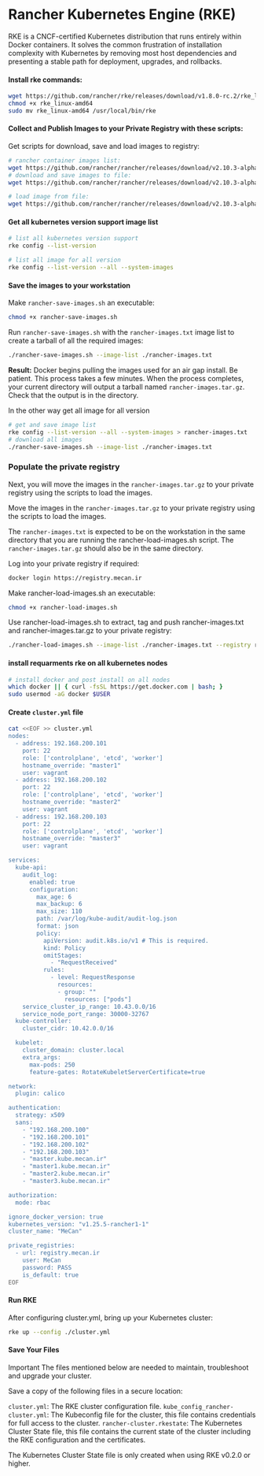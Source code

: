 # Rancher Kubernetes Engine (RKE)
RKE is a CNCF-certified Kubernetes distribution that runs entirely within Docker containers. It solves the common frustration of installation complexity with Kubernetes by removing most host dependencies and presenting a stable path for deployment, upgrades, and rollbacks.


#### Install rke commands:
```bash
wget https://github.com/rancher/rke/releases/download/v1.8.0-rc.2/rke_linux-amd64
chmod +x rke_linux-amd64
sudo mv rke_linux-amd64 /usr/local/bin/rke
```

#### Collect and Publish Images to your Private Registry with these scripts:
Get scripts for download, save and load images to registry:
```bash
# rancher container images list:
wget https://github.com/rancher/rancher/releases/download/v2.10.3-alpha2/rancher-images.txt
# download and save images to file:
wget https://github.com/rancher/rancher/releases/download/v2.10.3-alpha2/rancher-save-images.sh

# load image from file:
wget https://github.com/rancher/rancher/releases/download/v2.10.3-alpha2/rancher-load-images.sh
```

#### Get all kubernetes version support image list
```bash
# list all kubernetes version support
rke config --list-version

# list all image for all version
rke config --list-version --all --system-images
```

#### Save the images to your workstation
Make `rancher-save-images.sh` an executable:
```bash
chmod +x rancher-save-images.sh
```
Run `rancher-save-images.sh` with the `rancher-images.txt` image list to create a tarball of all the required images:
```bash
./rancher-save-images.sh --image-list ./rancher-images.txt
```
**Result:** Docker begins pulling the images used for an air gap install. Be patient. This process takes a few minutes. When the process completes, your current directory will output a tarball named `rancher-images.tar.gz`. Check that the output is in the directory.

In the other way get all image for all version
```bash
# get and save image list
rke config --list-version --all --system-images > rancher-images.txt
# download all images
./rancher-save-images.sh --image-list ./rancher-images.txt
```

### Populate the private registry
Next, you will move the images in the `rancher-images.tar.gz` to your private registry using the scripts to load the images.

Move the images in the `rancher-images.tar.gz` to your private registry using the scripts to load the images.

The `rancher-images.txt` is expected to be on the workstation in the same directory that you are running the rancher-load-images.sh script. The `rancher-images.tar.gz` should also be in the same directory.


Log into your private registry if required:
```bash
docker login https://registry.mecan.ir
```
Make rancher-load-images.sh an executable:
```bash
chmod +x rancher-load-images.sh
```
Use rancher-load-images.sh to extract, tag and push rancher-images.txt and rancher-images.tar.gz to your private registry:
```bash
./rancher-load-images.sh --image-list ./rancher-images.txt --registry registry.mecan.ir
```

#### install requarments rke on all kubernetes nodes
```bash
# install docker and post install on all nodes
which docker || { curl -fsSL https://get.docker.com | bash; }
sudo usermod -aG docker $USER
```

#### Create `cluster.yml` file
```bash
cat <<EOF >> cluster.yml
nodes:
  - address: 192.168.200.101
    port: 22
    role: ['controlplane', 'etcd', 'worker']
    hostname_override: "master1"
    user: vagrant
  - address: 192.168.200.102
    port: 22
    role: ['controlplane', 'etcd', 'worker']
    hostname_override: "master2"
    user: vagrant
  - address: 192.168.200.103
    port: 22
    role: ['controlplane', 'etcd', 'worker']
    hostname_override: "master3"
    user: vagrant

services:
  kube-api:
    audit_log:
      enabled: true
      configuration:
        max_age: 6
        max_backup: 6
        max_size: 110
        path: /var/log/kube-audit/audit-log.json
        format: json
        policy:
          apiVersion: audit.k8s.io/v1 # This is required.
          kind: Policy
          omitStages:
            - "RequestReceived"
          rules:
            - level: RequestResponse
              resources:
              - group: ""
                resources: ["pods"]
    service_cluster_ip_range: 10.43.0.0/16
    service_node_port_range: 30000-32767
  kube-controller:
    cluster_cidr: 10.42.0.0/16

  kubelet:
    cluster_domain: cluster.local
    extra_args:
      max-pods: 250
      feature-gates: RotateKubeletServerCertificate=true

network:
  plugin: calico

authentication:
  strategy: x509
  sans:
    - "192.168.200.100"
    - "192.168.200.101"
    - "192.168.200.102"
    - "192.168.200.103"
    - "master.kube.mecan.ir"
    - "master1.kube.mecan.ir"
    - "master2.kube.mecan.ir"
    - "master3.kube.mecan.ir"

authorization:
  mode: rbac

ignore_docker_version: true
kubernetes_version: "v1.25.5-rancher1-1"
cluster_name: "MeCan"

private_registries:
  - url: registry.mecan.ir
    user: MeCan
    password: PASS
    is_default: true
EOF
```

#### Run RKE
After configuring cluster.yml, bring up your Kubernetes cluster:
```bash
rke up --config ./cluster.yml
```

#### Save Your Files
Important The files mentioned below are needed to maintain, troubleshoot and upgrade your cluster.

Save a copy of the following files in a secure location:

`cluster.yml`: The RKE cluster configuration file.
`kube_config_rancher-cluster.yml`: The Kubeconfig file for the cluster, this file contains credentials for full access to the cluster.
`rancher-cluster.rkestate`: The Kubernetes Cluster State file, this file contains the current state of the cluster including the RKE configuration and the certificates.

The Kubernetes Cluster State file is only created when using RKE v0.2.0 or higher.
